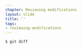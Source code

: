 ```yaml
---
chapter: Reviewing modifications
layout: slide
title: ''
tags:
- reviewing-modifications
---
```


```bash
$ git diff
```
